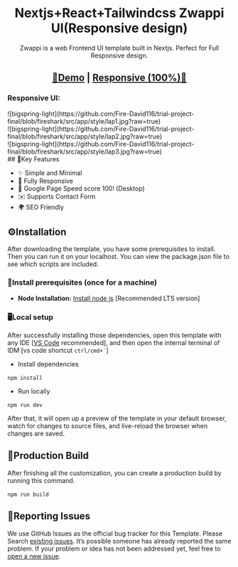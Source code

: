 <h1 align=center>Nextjs+React+Tailwindcss Zwappi UI(Responsive design)</h1> 
<p align=center>Zwappi is a web Frontend UI template built in Nextjs. Perfect for Full Responsive design.</p>
<h2 align="center"> <a target="_blank" href="https://bigspring-light-nextjs.vercel.app/" rel="nofollow">👀Demo</a> | <a  target="_blank" href="https://davide-trial-project.vercel.app//">Responsive (100%)🚀</a>
</h2>

<h3>Responsive UI:</h3>
![bigspring-light](https://github.com/Fire-David116/trial-project-final/blob/fireshark/src/app/style/lap1.jpg?raw=true)<br />
![bigspring-light](https://github.com/Fire-David116/trial-project-final/blob/fireshark/src/app/style/lap2.jpg?raw=true)<br />
![bigspring-light](https://github.com/Fire-David116/trial-project-final/blob/fireshark/src/app/style/lap3.jpg?raw=true)<br />
## 🔑Key Features

- ✨ Simple and Minimal
- 📱 Fully Responsive
- 🚀 Google Page Speed score 100! (Desktop)
- ✉️ Supports Contact Form
- 🌍 SEO Friendly

<!-- installation -->
## ⚙️Installation

After downloading the template, you have some prerequisites to install. Then you can run it on your localhost. You can view the package.json file to see which scripts are included.

### 🔧Install prerequisites (once for a machine)

* **Node Installation:** [Install node js](https://nodejs.org/en/download/) [Recommended LTS version]

### 🖥️Local setup

After successfully installing those dependencies, open this template with any IDE [[VS Code](https://code.visualstudio.com/) recommended], and then open the internal terminal of IDM [vs code shortcut <code>ctrl/cmd+\`</code>]

* Install dependencies

```
npm install
```

* Run locally

```
npm run dev
```

After that, it will open up a preview of the template in your default browser, watch for changes to source files, and live-reload the browser when changes are saved.

## 🔨Production Build

After finishing all the customization, you can create a production build by running this command.

```
npm run build
```

<!-- reporting issue -->
## 🐞Reporting Issues

We use GitHub Issues as the official bug tracker for this Template. Please Search [existing issues](https://github.com/themefisher/bigspring-light-nextjs/issues). It’s possible someone has already reported the same problem.
If your problem or idea has not been addressed yet, feel free to [open a new issue](https://github.com/themefisher/bigspring-light-nextjs/issues).
